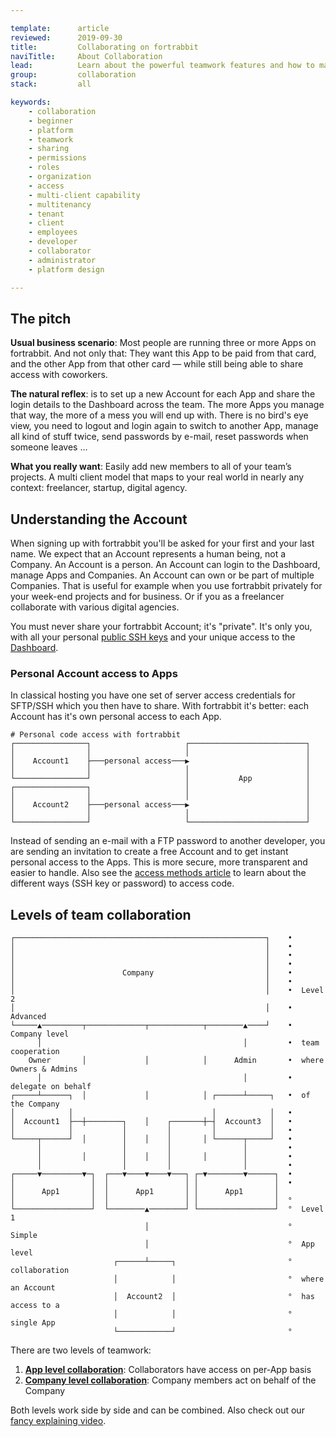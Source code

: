 ```yaml
---

template:      article
reviewed:      2019-09-30
title:         Collaborating on fortrabbit
naviTitle:     About Collaboration
lead:          Learn about the powerful teamwork features and how to map your real world business relationships on your favorite hosting platform — fortrabbit.
group:         collaboration
stack:         all

keywords:
    - collaboration
    - beginner
    - platform
    - teamwork
    - sharing
    - permissions
    - roles
    - organization
    - access
    - multi-client capability
    - multitenancy
    - tenant
    - client
    - employees
    - developer
    - collaborator
    - administrator
    - platform design

---
```



## The pitch

**Usual business scenario**: Most people are running three or more Apps on fortrabbit. And not only that: They want this App to be paid from that card, and the other App from that other card — while still being able to share access with coworkers.

**The natural reflex**: is to set up a new Account for each App and share the login details to the Dashboard across the team. The more Apps you manage that way, the more of a mess you will end up with. There is no bird's eye view, you need to logout and login again to switch to another App, manage all kind of stuff twice, send passwords by e-mail, reset passwords when someone leaves …

**What you really want**: Easily add new members to all of your team’s projects. A multi client model that maps to your real world in nearly any context: freelancer, startup, digital agency.



## Understanding the Account

When signing up with fortrabbit you'll be asked for your first and your last name. We expect that an Account represents a human being, not a Company. An Account is a person. An Account can login to the Dashboard, manage Apps and Companies. An Account can own or be part of multiple Companies. That is useful for example when you use fortrabbit privately for your week-end projects and for business. Or if you as a freelancer collaborate with various digital agencies.

You must never share your fortrabbit Account; it's "private". It's only you, with all your personal [public SSH keys](/ssh-keys) and your unique access to the [Dashboard](/dashboard).

### Personal Account access to Apps

In classical hosting you have one set of server access credentials for SFTP/SSH which you then have to share. With fortrabbit it's better: each Account has it's own personal access to each App.

```
# Personal code access with fortrabbit
┌────────────────┐                     ┌──────────────────────────┐
│                │                     │                          │
│    Account1    ├───personal access───▶                          │
│                │                     │                          │
└────────────────┘                     │           App            │
┌────────────────┐                     │                          │
│                │                     │                          │
│    Account2    ├───personal access───▶                          │
│                │                     │                          │
└────────────────┘                     └──────────────────────────┘
```


Instead of sending an e-mail with a FTP password to another developer, you are sending an invitation to create a free Account and to get instant personal access to the Apps. This is more secure, more transparent and easier to handle. Also see the [access methods article](/access-methods) to learn about the different ways (SSH key or password) to access code.


## Levels of team collaboration

```
┌────────────────────────────────────────────────────────┐    •
│                                                        │    •
│                                                        │    •
│                                                        │    •
│                        Company                         │    •
│                                                        │    •
│                                                        │    •  Level 2
│                                                        │    •  Advanced
└─────▲─────────┬─────────────┬────────────┬────────▲────┘    •  Company level
      │                                             │         •  team cooperation
    Owner       │             │            │      Admin       •  where Owners & Admins
      │                                             │         •  delegate on behalf
┌─────┴──────┐  │             │            │ ┌──────┴─────┐   •  of the Company
│            │                               │            │   •
│  Account1  ├──┼────────┐    │    ┌───────┼─┤  Account3  │   •
│            │           │         │         │            │   •
└─────┬──────┘  │        │    │    │       │ └──────┬─────┘   •
      │                  │         │                │         •
      │         │        │    │    │       │        │         •
      │                  │         │                │         •
┌─────▼─────────▼─┐  ┌───▼────▼────▼───┐ ┌─▼────────▼──────┐  •
│                 │  │                 │ │                 │  •
│      App1       │  │      App1       │ │      App1       │
│                 │  │                 │ │                 │  °
└─────────────────┘  └────────▲────────┘ └─────────────────┘  °  Level 1
                              │                               °  Simple
                              │                               °  App level
                       ┌──────┴─────┐                         °  collaboration
                       │            │                         °  where an Account
                       │  Account2  │                         °  has access to a
                       │            │                         °  single App
                       └────────────┘                         °
```

There are two levels of teamwork:

1. **[App level collaboration](/app-collaboration)**: Collaborators have access on per-App basis
2. **[Company level collaboration](company-collaboration)**: Company members act on behalf of the Company

Both levels work side by side and can be combined. Also check out our [fancy explaining video](https://help.fortrabbit.com/teamwork-video).



